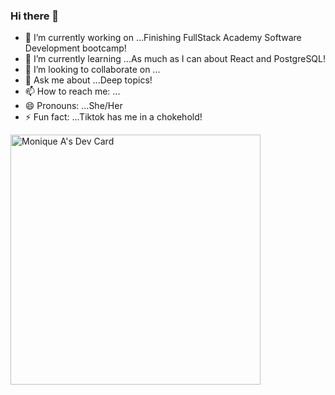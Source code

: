 ### Hi there 👋

- 🔭 I’m currently working on ...Finishing FullStack Academy Software Development bootcamp!
- 🌱 I’m currently learning ...As much as I can about React and PostgreSQL!
- 👯 I’m looking to collaborate on ...
- 💬 Ask me about ...Deep topics!
- 📫 How to reach me: ...
- 😄 Pronouns: ...She/Her
- ⚡ Fun fact: ...Tiktok has me in a chokehold!   

<a href="https://app.daily.dev/hazedcoder333"><img src="https://api.daily.dev/devcards/c70d4bb239e34d1d8ffa7b78d3eddf1c.png?r=ylq" width="400" alt="Monique A's Dev Card"/></a>
